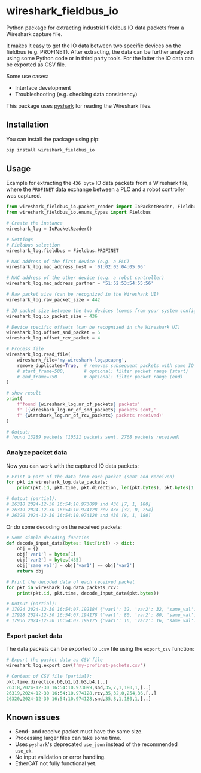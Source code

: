 # wireshark_fieldbus_io

Python package for extracting industrial fieldbus IO data packets from a Wireshark capture file.

It makes it easy to get the IO data between two specific devices on the fieldbus (e.g. PROFINET).
After extracting, the data can be further analyzed using some Python code or in third party tools.
For the latter the IO data can be exported as CSV file.

Some use cases:

- Interface development
- Troubleshooting (e.g. checking data consistency)

This package uses [pyshark](https://github.com/KimiNewt/pyshark) for reading the Wireshark files.

## Installation

You can install the package using pip:

```bash
pip install wireshark_fieldbus_io
```

## Usage

Example for extracting the `436 byte` IO data packets from a Wireshark file,
where the `PROFINET` data exchange between a PLC and a robot controller was captured.

```py
from wireshark_fieldbus_io.packet_reader import IoPacketReader, Fieldbus
from wireshark_fieldbus_io.enums_types import Fieldbus

# Create the instance
wireshark_log = IoPacketReader()

# Settings
# Fieldbus selection
wireshark_log.fieldbus = Fieldbus.PROFINET

# MAC address of the first device (e.g. a PLC)
wireshark_log.mac_address_host = '01:02:03:04:05:06'

# MAC address of the other device (e.g. a robot controller)
wireshark_log.mac_address_partner = '51:52:53:54:55:56'

# Raw packet size (can be recognized in the Wireshark UI)
wireshark_log.raw_packet_size = 442

# IO packet size between the two devices (comes from your system configuration)
wireshark_log.io_packet_size = 436

# Device specific offsets (can be recognized in the Wireshark UI)
wireshark_log.offset_snd_packet = 5
wireshark_log.offset_rcv_packet = 4

# Process file
wireshark_log.read_file(
    wireshark_file='my-wireshark-log.pcapng',
    remove_duplicates=True,  # removes subsequent packets with same IO data
    # start_frame=500,       # optional: filter packet range (start)
    # end_frame=750          # optional: filter packet range (end)
)

# show result
print(
    f'found {wireshark_log.nr_of_packets} packets'
    f' ({wireshark_log.nr_of_snd_packets} packets sent,'
    f' {wireshark_log.nr_of_rcv_packets} packets received)'
)

# Output:
# found 13289 packets (10521 packets sent, 2768 packets received)
```

### Analyze packet data

Now you can work with the captured IO data packets:

```py
# Print a part of the data from each packet (sent and received)
for pkt in wireshark_log.data_packets:
    print(pkt.id, pkt.time, pkt.direction, len(pkt.bytes), pkt.bytes[1:4])

# Output (partial):
# 26318 2024-12-30 16:54:10.973099 snd 436 [7, 1, 180]
# 26319 2024-12-30 16:54:10.974128 rcv 436 [32, 0, 254]
# 26320 2024-12-30 16:54:10.974128 snd 436 [8, 1, 180]
```

Or do some decoding on the received packets:

```py
# Some simple decoding function
def decode_input_data(bytes: list[int]) -> dict:
    obj = {}
    obj['var1'] = bytes[1]
    obj['var2'] = bytes[435]
    obj['same_val'] = obj['var1'] == obj['var2']
    return obj

# Print the decoded data of each received packet
for pkt in wireshark_log.data_packets_rcv:
    print(pkt.id, pkt.time, decode_input_data(pkt.bytes))

# Output (partial):
# 17924 2024-12-30 16:54:07.192184 {'var1': 32, 'var2': 32, 'same_val': True}
# 17928 2024-12-30 16:54:07.194178 {'var1': 80, 'var2': 80, 'same_val': True}
# 17936 2024-12-30 16:54:07.198175 {'var1': 16, 'var2': 16, 'same_val': True}
```

### Export packet data

The data packets can be exported to `.csv` file using the `export_csv` function:

```py
# Export the packet data as CSV file
wireshark_log.export_csv(f'my-profinet-packets.csv')

# Content of CSV file (partial):
pkt,time,direction,b0,b1,b2,b3,b4,[..]
26318,2024-12-30 16:54:10.973099,snd,35,7,1,180,1,[..]
26319,2024-12-30 16:54:10.974128,rcv,35,32,0,254,36,[..]
26320,2024-12-30 16:54:10.974128,snd,35,8,1,180,1,[..]
```

## Known issues

- Send- and receive packet must have the same size.
- Processing larger files can take some time.
- Uses `pyshark`'s deprecated `use_json` instead of the recommended `use_ek`.
- No input validation or error handling.
- EtherCAT not fully functional yet.
